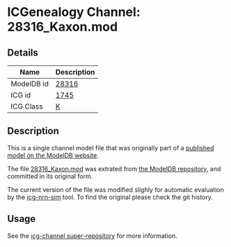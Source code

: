 # ICGenealogy Channel: 28316\_Kaxon.mod

## Details

Name | Description
---- | -----------
ModelDB id | [28316](http://senselab.med.yale.edu/ModelDB/ShowModel.cshtml?model=28316)
ICG id | [1745](http://icg.neurotheory.ox.ac.uk/channels/1/1745)
ICG Class | [K](http://icg.neurotheory.ox.ac.uk/channels/1)

## Description

This is a single channel model file that was originally part of a [published model on the ModelDB website](http://senselab.med.yale.edu/mModelDB/ShowModel.cshtml?model=28316).


The file [28316\_Kaxon.mod](28316_Kaxon.mod) was extrated from [the ModelDB repository](http://senselab.med.yale.edu/ModelDB/ShowModel.cshtml?model=28316), and committed in its original form.

The current version of the file was modified slighly for automatic evaluation by the [icg-nrn-sim](https://github.com/icgenealogy/icg-nrn-sim) tool. To find the original please check the git history.


## Usage

See the [icg-channel super-repository](https://github.com/icgenealogy/icg-channels) for more information.